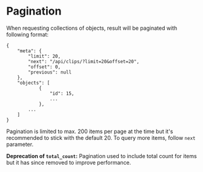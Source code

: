 # Pagination

When requesting collections of objects, result will be paginated with following format:

    {
        "meta": {
            "limit": 20,
            "next": "/api/clips/?limit=20&offset=20",
            "offset": 0,
            "previous": null
        },
        "objects": [
                {
                    "id": 15,
                    ...
                },
            ...
        ]
    }

Pagination is limited to max. 200 items per page at the time but it's recommended to stick with the default 20. To query more items, follow <code>next</code> parameter.

**Deprecation of <code>total_count</code>:** Pagination used to include total count for items but it has since removed to improve performance.
